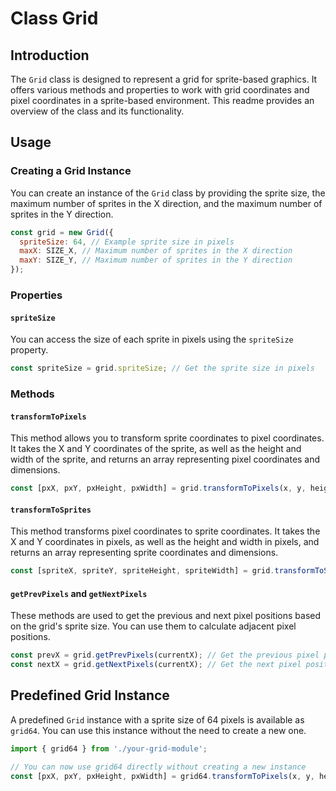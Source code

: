 # Class Grid

## Introduction

The `Grid` class is designed to represent a grid for sprite-based graphics. It offers various methods and properties to work with grid coordinates and pixel coordinates in a sprite-based environment. This readme provides an overview of the class and its functionality.

## Usage

### Creating a Grid Instance

You can create an instance of the `Grid` class by providing the sprite size, the maximum number of sprites in the X direction, and the maximum number of sprites in the Y direction.

```javascript
const grid = new Grid({
  spriteSize: 64, // Example sprite size in pixels
  maxX: SIZE_X, // Maximum number of sprites in the X direction
  maxY: SIZE_Y, // Maximum number of sprites in the Y direction
});
```

### Properties

#### `spriteSize`

You can access the size of each sprite in pixels using the `spriteSize` property.

```javascript
const spriteSize = grid.spriteSize; // Get the sprite size in pixels
```

### Methods

#### `transformToPixels`

This method allows you to transform sprite coordinates to pixel coordinates. It takes the X and Y coordinates of the sprite, as well as the height and width of the sprite, and returns an array representing pixel coordinates and dimensions.

```javascript
const [pxX, pxY, pxHeight, pxWidth] = grid.transformToPixels(x, y, height, width);
```

#### `transformToSprites`

This method transforms pixel coordinates to sprite coordinates. It takes the X and Y coordinates in pixels, as well as the height and width in pixels, and returns an array representing sprite coordinates and dimensions.

```javascript
const [spriteX, spriteY, spriteHeight, spriteWidth] = grid.transformToSprites(pxX, pxY, pxHeight, pxWidth);
```

#### `getPrevPixels` and `getNextPixels`

These methods are used to get the previous and next pixel positions based on the grid's sprite size. You can use them to calculate adjacent pixel positions.

```javascript
const prevX = grid.getPrevPixels(currentX); // Get the previous pixel position
const nextX = grid.getNextPixels(currentX); // Get the next pixel position
```

## Predefined Grid Instance

A predefined `Grid` instance with a sprite size of 64 pixels is available as `grid64`. You can use this instance without the need to create a new one.

```javascript
import { grid64 } from './your-grid-module';

// You can now use grid64 directly without creating a new instance
const [pxX, pxY, pxHeight, pxWidth] = grid64.transformToPixels(x, y, height, width);
```